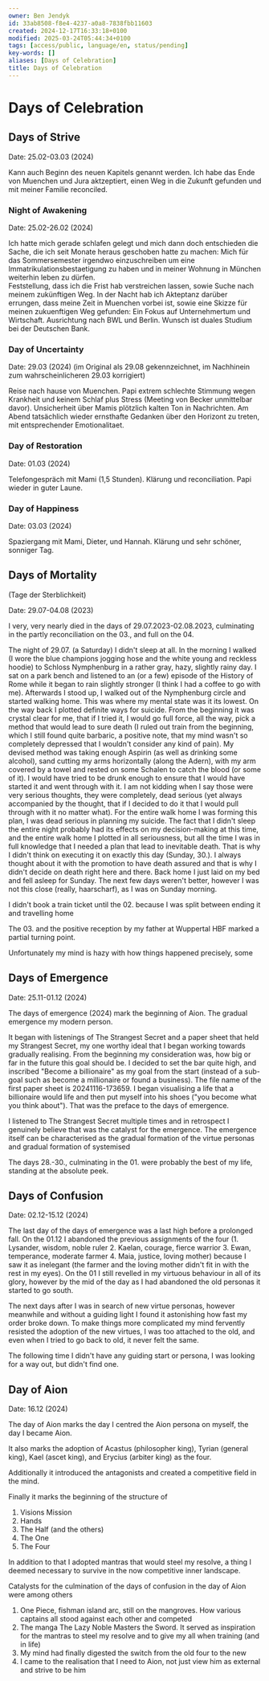 ```yaml
---
owner: Ben Jendyk
id: 33ab8508-f8e4-4237-a0a8-7838fbb11603
created: 2024-12-17T16:33:18+0100
modified: 2025-03-24T05:44:34+0100
tags: [access/public, language/en, status/pending]
key-words: []
aliases: [Days of Celebration]
title: Days of Celebration
---
```


# Days of Celebration

## Days of Strive

Date: 25.02-03.03 (2024)

Kann auch Beginn des neuen Kapitels genannt werden. Ich habe das Ende von Muenchen und Jura aktzeptiert, einen Weg in die Zukunft gefunden und mit meiner Familie reconciled.

### Night of Awakening

Date: 25.02-26.02 (2024)

Ich hatte mich gerade schlafen gelegt und mich dann doch entschieden die Sache, die ich seit Monate heraus geschoben hatte zu machen: Mich für das Sommersemester irgendwo einzuschreiben um eine Immatrikulationsbestaetigung zu haben und in meiner Wohnung in München weiterhin leben zu dürfen.  
Feststellung, dass ich die Frist hab verstreichen lassen, sowie Suche nach meinem zukünftigen Weg. In der Nacht hab ich Akteptanz darüber errungen, dass meine Zeit in Muenchen vorbei ist, sowie eine Skizze für meinen zukuenftigen Weg gefunden: Ein Fokus auf Unternehmertum und Wirtschaft. Ausrichtung nach BWL und Berlin. Wunsch ist duales Studium bei der Deutschen Bank.

### Day of Uncertainty

Date: 29.03 (2024) (im Original als 29.08 gekennzeichnet, im Nachhinein zum wahrscheinlicheren 29.03 korrigiert)

Reise nach hause von Muenchen. Papi extrem schlechte Stimmung wegen Krankheit und keinem Schlaf plus Stress (Meeting von Becker unmittelbar davor). Unsicherheit über Mamis plötzlich kalten Ton in Nachrichten. Am Abend tatsächlich wieder ernsthafte Gedanken über den Horizont zu treten, mit entsprechender Emotionalitaet.

### Day of Restoration

Date: 01.03 (2024)

Telefongespräch mit Mami (1,5 Stunden). Klärung und reconciliation. Papi wieder in guter Laune.

### Day of Happiness

Date: 03.03 (2024)

Spaziergang mit Mami, Dieter, und Hannah. Klärung und sehr schöner, sonniger Tag.


## Days of Mortality

(Tage der Sterblichkeit)

Date: 29.07-04.08 (2023)

I very, very nearly died in the days of 29.07.2023-02.08.2023, culminating in the partly reconciliation on the 03., and full on the 04.

The night of 29.07. (a Saturday) I didn't sleep at all. In the morning I walked (I wore the blue champions jogging hose and the white young and reckless hoodie) to Schloss Nymphenburg in a rather gray, hazy, slightly rainy day. I sat on a park bench and listened to an (or a few) episode of the History of Rome while it began to rain slightly stronger (I think I had a coffee to go with me). Afterwards I stood up, I walked out of the Nymphenburg circle and started walking home. This was where my mental state was it its lowest. On the way back I plotted definite ways for suicide. From the beginning it was crystal clear for me, that if I tried it, I would go full force, all the way, pick a method that would lead to sure death (I ruled out train from the beginning, which I still found quite barbaric, a positive note, that my mind wasn't so completely depressed that I wouldn't consider any kind of pain). My devised method was taking enough Aspirin (as well as drinking some alcohol), sand cutting my arms horizontally (along the Adern), with my arm covered by a towel and rested on some Schalen to catch the blood (or some of it). I would have tried to be drunk enough to ensure that I would have started it and went through with it. I am not kidding when I say those were very serious thoughts, they were completely, dead serious (yet always accompanied by the thought, that if I decided to do it that I would pull through with it no matter what). For the entire walk home I was forming this plan, I was dead serious in planning my suicide.
The fact that I didn't sleep the entire night probably had its effects on my decision-making at this time, and the entire walk home I plotted in all seriousness, but all the time I was in full knowledge that I needed a plan that lead to inevitable death. That is why I didn't think on executing it on exactly this day (Sunday, 30.). I always thought about it with the promotion to have death assured and that is why I didn't decide on death right here and there.
Back home I just laid on my bed and fell asleep for Sunday.
The next few days weren't better, however I was not this close (really, haarscharf), as I was on Sunday morning.

I didn't book a train ticket until the 02. because I was split between ending it and travelling home

The 03. and the positive reception by my father at Wuppertal HBF marked a partial turning point.

Unfortunately my mind is hazy with how things happened precisely, some 

## Days of Emergence

Date: 25.11-01.12 (2024)

The days of emergence (2024) mark the beginning of Aion. The gradual emergence my modern person.

It began with listenings of The Strangest Secret and a paper sheet that held my Strangest Secret, my one worthy ideal that I began working towards gradually realising. From the beginning my consideration was, how big or far in the future this goal should be. I decided to set the bar quite high, and inscribed "Become a billionaire" as my goal from the start (instead of a sub-goal such as become a millionaire or found a business). The file name of the first paper sheet is 20241116-173659. I began visualising a life that a billionaire would life and then put myself into his shoes ("you become what you think about").
That was the preface to the days of emergence.

I listened to The Strangest Secret multiple times and in retrospect I genuinely believe that was the catalyst for the emergence.
The emergence itself can be characterised as the gradual formation of the virtue personas and gradual formation of systemised 

The days 28.-30., culminating in the 01. were probably the best of my life, standing at the absolute peek.

## Days of Confusion

Date: 02.12-15.12 (2024)

The last day of the days of emergence was a last high before a prolonged fall. On the 01.12 I abandoned the previous assignments of the four (1. Lysander, wisdom, noble ruler 2. Kaelan, courage, fierce warrior 3. Ewan, temperance, moderate farmer 4. Maia, justice, loving mother) because I saw it as inelegant (the farmer and the loving mother didn't fit in with the rest in my eyes). On the 01 I still revelled in my virtuous behaviour in all of its glory, however by the mid of the day as I had abandoned the old personas it started to go south.

The next days after I was in search of new virtue personas, however meanwhile and without a guiding light I found it astonishing how fast my order broke down. To make things more complicated my mind fervently resisted the adoption of the new virtues, I was too attached to the old, and even when I tried to go back to old, it never felt the same.

The following time I didn't have any guiding start or persona, I was looking for a way out, but didn't find one.

## Day of Aion

Date: 16.12 (2024)

The day of Aion marks the day I centred the Aion persona on myself, the day I became Aion. 

It also marks the adoption of Acastus (philosopher king), Tyrian (general king), Kael (ascet king), and Erycius (arbiter king) as the four.

Additionally it introduced the antagonists and created a competitive field in the mind.

Finally it marks the beginning of the structure of 
1. Visions Mission 
2. Hands 
3. The Half (and the others)
4. The One
5. The Four

In addition to that I adopted mantras that would steel my resolve, a thing I deemed necessary to survive in the now competitive inner landscape.

Catalysts for the culmination of the days of confusion in the day of Aion were among others
1. One Piece, fishman island arc, still on the mangroves. How various captains all stood against each other and competed
2. The manga The Lazy Noble Masters the Sword. It served as inspiration for the mantras to steel my resolve and to give my all when training (and in life)
3. My mind had finally digested the switch from the old four to the new
4. I came to the realisation that I need to Aion, not just view him as external and strive to be him
